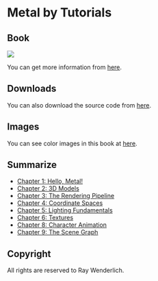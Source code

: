 # Metal by Tutorials

## Book

![](http://mobile.kyobobook.co.kr/common/image/resize?url=http://image.kyobobook.co.kr/images/book/large/988/l9781942878988.jpg)

You can get more information from [here](https://store.raywenderlich.com/products/metal-by-tutorials).

## Downloads

You can also download the source code from [here](https://store.raywenderlich.com/products/metal-by-tutorials-source-code).

## Images

You can see color images in this book at [here](https://www.raywenderlich.com/books/metal-by-tutorials).

## Summarize

 * [Chapter 1: Hello, Metal!](https://github.com/daemyung/MetalByTutorials/tree/main/01-introduction-to-metal)
 * [Chapter 2: 3D Models](https://github.com/daemyung/MetalByTutorials/tree/main/02-3d-models)
 * [Chapter 3: The Rendering Pipeline](https://github.com/daemyung/MetalByTutorials/tree/main/03-rendering-pipeline)
 * [Chapter 4: Coordinate Spaces](https://github.com/daemyung/MetalByTutorials/tree/main/04-3d-transforms)
 * [Chapter 5: Lighting Fundamentals](https://github.com/daemyung/MetalByTutorials/tree/main/05-lighting-fundamentals)
 * [Chapter 6: Textures](https://github.com/daemyung/MetalByTutorials/tree/main/06-textures)
 * [Chapter 8: Character Animation](https://github.com/daemyung/MetalByTutorials/tree/main/08-character-animation)
 * [Chapter 9: The Scene Graph](https://github.com/daemyung/MetalByTutorials/tree/main/09-scene-graph)

## Copyright

All rights are reserved to Ray Wenderlich.
